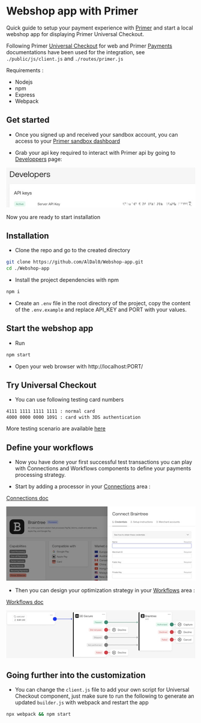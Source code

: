 # Webshop app with Primer

Quick guide to setup your payment experience with [Primer](https://primer.io/) and start a local webshop app for displaying Primer Universal Checkout.

Following Primer [Universal Checkout](https://primer.io/docs/universal-checkout/web) for web and Primer [Payments](https://primer.io/docs/payments) documentations have been used for the integration, see `./public/js/client.js` and `./routes/primer.js`

Requirements :
- Nodejs
- npm
- Express
- Webpack


## Get started

- Once you signed up and received your sandbox account, you can access to your [Primer sandbox dashboard](https://sandbox-dashboard.primer.io)

- Grab your api key required to interact with Primer api by going to [Developpers](https://sandbox-dashboard.primer.io/developers) page:

![ApiKey](./images/ApiKey.jpg)

Now you are ready to start installation



## Installation

- Clone the repo and go to the created directory

```bash
git clone https://github.com/AlDal0/Webshop-app.git
cd ./Webshop-app
```

- Install the project dependencies with npm

```bash
npm i
```

- Create an `.env` file in the root directory of the project, copy the content of the `.env.example` and replace API_KEY and PORT with your values.


## Start the webshop app

- Run
```bash
npm start
```

- Open your web browser with http://localhost:PORT/
    

## Try Universal Checkout
    
- You can use following testing card numbers
```
4111 1111 1111 1111 : normal card
4000 0000 0000 1091 : card with 3DS authentication
```

More testing scenario are available [here](https://primer.io/docs/testing)

## Define your workflows
    
- Now you have done your first successful test transactions you can play with Connections and Workflows components to define your payments processing strategy.

- Start by adding a processor in your [Connections](https://sandbox-dashboard.primer.io/connections) area :

[Connections doc](https://primer.io/docs/connections)

![Connections](./images/Connections.jpg)

- Then you can design your optimization strategy in your [Workflows](https://sandbox-dashboard.primer.io/workflows) area :

[Workflows doc](https://primer.io/docs/workflows)

![Workflows](./images/Workflows.jpg)


## Going further into the customization

- You can change the `client.js` file to add your own script for Universal Checkout component, just make sure to run the following to generate an updated  `builder.js` with webpack and restart the app
 
```bash
npx webpack && npm start
```
